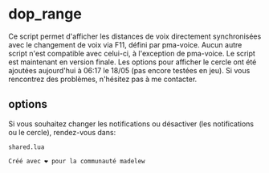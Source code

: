 # dop_range

Ce script permet d'afficher les distances de voix directement synchronisées avec le changement de voix via F11, défini par pma-voice. Aucun autre script n'est compatible avec celui-ci, à l'exception de pma-voice. Le script est maintenant en version finale. Les options pour afficher le cercle ont été ajoutées aujourd'hui à 06:17 le 18/05 (pas encore testées en jeu). Si vous rencontrez des problèmes, n'hésitez pas à me contacter.

## options
Si vous souhaitez changer les notifications ou désactiver (les notifications ou le cercle), rendez-vous dans:
```
shared.lua
```

`Créé avec ❤️ pour la communauté madelew`